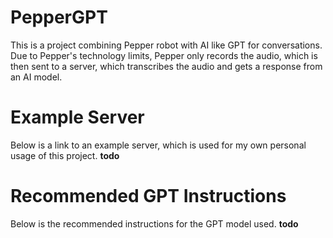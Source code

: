 # PepperGPT
This is a project combining Pepper robot with AI like GPT for conversations.
Due to Pepper's technology limits, Pepper only records the audio, which is then sent to a server, which transcribes the audio and gets a response from an AI model.

# Example Server
Below is a link to an example server, which is used for my own personal usage of this project.
**todo**

# Recommended GPT Instructions
Below is the recommended instructions for the GPT model used.
**todo**
